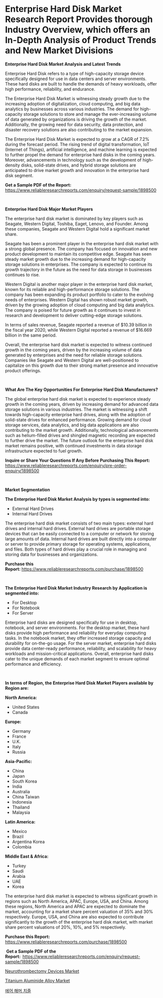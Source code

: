 <p><h1>Enterprise Hard Disk Market Research Report Provides thorough Industry Overview, which offers an In-Depth Analysis of Product Trends and New Market Divisions</h1></p><p><strong>Enterprise Hard Disk Market Analysis and Latest Trends</strong></p>
<p><p>Enterprise Hard Disk refers to a type of high-capacity storage device specifically designed for use in data centers and server environments. These hard disks are built to handle the demands of heavy workloads, offer high performance, reliability, and endurance.</p><p>The Enterprise Hard Disk Market is witnessing steady growth due to the increasing adoption of digitalization, cloud computing, and big data analytics by businesses across various industries. The demand for high-capacity storage solutions to store and manage the ever-increasing volume of data generated by organizations is driving the growth of the market. Additionally, the growing need for data security, data protection, and disaster recovery solutions are also contributing to the market expansion.</p><p>The Enterprise Hard Disk Market is expected to grow at a CAGR of 7.2% during the forecast period. The rising trend of digital transformation, IoT (Internet of Things), artificial intelligence, and machine learning is expected to further propel the demand for enterprise hard disks in the coming years. Moreover, advancements in technology such as the development of high-density disks, solid-state drives, and hybrid storage solutions are anticipated to drive market growth and innovation in the enterprise hard disk segment.</p></p>
<p><strong>Get a Sample PDF of the Report:&nbsp;</strong> <a href="https://www.reliableresearchreports.com/enquiry/request-sample/1898500">https://www.reliableresearchreports.com/enquiry/request-sample/1898500</a></p>
<p>&nbsp;</p>
<p><strong>Enterprise Hard Disk Major Market Players</strong></p>
<p><p>The enterprise hard disk market is dominated by key players such as Seagate, Western Digital, Toshiba, Eaget, Lenovo, and Founder. Among these companies, Seagate and Western Digital hold a significant market share.</p><p>Seagate has been a prominent player in the enterprise hard disk market with a strong global presence. The company has focused on innovation and new product development to maintain its competitive edge. Seagate has seen steady market growth due to the increasing demand for high-capacity storage solutions in enterprises. The company is expected to continue its growth trajectory in the future as the need for data storage in businesses continues to rise.</p><p>Western Digital is another major player in the enterprise hard disk market, known for its reliable and high-performance storage solutions. The company has been expanding its product portfolio to cater to the evolving needs of enterprises. Western Digital has shown robust market growth, driven by the growing adoption of cloud computing and big data analytics. The company is poised for future growth as it continues to invest in research and development to deliver cutting-edge storage solutions.</p><p>In terms of sales revenue, Seagate reported a revenue of $10.39 billion in the fiscal year 2020, while Western Digital reported a revenue of $16.669 billion in the same period.</p><p>Overall, the enterprise hard disk market is expected to witness continued growth in the coming years, driven by the increasing volume of data generated by enterprises and the need for reliable storage solutions. Companies like Seagate and Western Digital are well-positioned to capitalize on this growth due to their strong market presence and innovative product offerings.</p></p>
<p>&nbsp;</p>
<p><strong>What Are The Key Opportunities For Enterprise Hard Disk Manufacturers?</strong></p>
<p><p>The global enterprise hard disk market is expected to experience steady growth in the coming years, driven by increasing demand for advanced data storage solutions in various industries. The market is witnessing a shift towards high-capacity enterprise hard drives, along with the adoption of solid-state drives for enhanced performance. Growing demand for cloud storage services, data analytics, and big data applications are also contributing to the market growth. Additionally, technological advancements such as helium-filled drives and shingled magnetic recording are expected to further drive the market. The future outlook for the enterprise hard disk market remains positive, with continued investments in data storage infrastructure expected to fuel growth.</p></p>
<p><strong>Inquire or Share Your Questions If Any Before Purchasing This Report:</strong> <a href="https://www.reliableresearchreports.com/enquiry/pre-order-enquiry/1898500">https://www.reliableresearchreports.com/enquiry/pre-order-enquiry/1898500</a></p>
<p>&nbsp;</p>
<p><strong>Market Segmentation</strong></p>
<p><strong>The Enterprise Hard Disk Market Analysis by types is segmented into:</strong></p>
<p><ul><li>External Hard Drives</li><li>Internal Hard Drives</li></ul></p>
<p><p>The enterprise hard disk market consists of two main types: external hard drives and internal hard drives. External hard drives are portable storage devices that can be easily connected to a computer or network for storing large amounts of data. Internal hard drives are built directly into a computer or server to provide primary storage for operating systems, applications, and files. Both types of hard drives play a crucial role in managing and storing data for businesses and organizations.</p></p>
<p><strong>Purchase this Report:&nbsp;</strong><a href="https://www.reliableresearchreports.com/purchase/1898500">https://www.reliableresearchreports.com/purchase/1898500</a></p>
<p>&nbsp;</p>
<p><strong>The Enterprise Hard Disk Market Industry Research by Application is segmented into:</strong></p>
<p><ul><li>For Desktop</li><li>For Notebook</li><li>For Server</li></ul></p>
<p><p>Enterprise hard disks are designed specifically for use in desktop, notebook, and server environments. For the desktop market, these hard disks provide high performance and reliability for everyday computing tasks. In the notebook market, they offer increased storage capacity and durability for on-the-go usage. For the server market, enterprise hard disks provide data center-ready performance, reliability, and scalability for heavy workloads and mission-critical applications. Overall, enterprise hard disks cater to the unique demands of each market segment to ensure optimal performance and efficiency.</p></p>
<p>&nbsp;</p>
<p><strong>In terms of Region, the Enterprise Hard Disk Market Players available by Region are:</strong></p>
<p>
    <p> <strong> North America: </strong>
        <ul>
            <li>United States</li>
            <li>Canada</li>
        </ul>
        </p> 
    <p> <strong> Europe: </strong>
        <ul>
            <li>Germany</li>
            <li>France</li>
            <li>U.K.</li>
            <li>Italy</li>
            <li>Russia</li>
        </ul>
        </p> 
    <p> <strong> Asia-Pacific: </strong>
        <ul>
            <li>China</li>
            <li>Japan</li>
            <li>South Korea</li>
            <li>India</li>
            <li>Australia</li>
            <li>China Taiwan</li>
            <li>Indonesia</li>
            <li>Thailand</li>
            <li>Malaysia</li>
        </ul>
        </p> 
    <p> <strong> Latin America: </strong>
        <ul>
            <li>Mexico</li>
            <li>Brazil</li>
            <li>Argentina Korea</li>
            <li>Colombia</li>
        </ul>
        </p> 
    <p> <strong> Middle East & Africa: </strong>
        <ul>
            <li>Turkey</li>
            <li>Saudi</li>
            <li>Arabia</li>
            <li>UAE</li>
            <li>Korea</li>
        </ul>
    </p>
    </p>
<p><p>The enterprise hard disk market is expected to witness significant growth in regions such as North America, APAC, Europe, USA, and China. Among these regions, North America and APAC are expected to dominate the market, accounting for a market share percent valuation of 35% and 30% respectively. Europe, USA, and China are also expected to contribute significantly to the growth of the enterprise hard disk market, with market share percent valuations of 20%, 10%, and 5% respectively.</p></p>
<p><strong>Purchase this Report: </strong><a href="https://www.reliableresearchreports.com/purchase/1898500">https://www.reliableresearchreports.com/purchase/1898500</a></p>
<p>&nbsp;<strong>Get a Sample PDF of the Report:&nbsp;&nbsp;</strong><a href="https://www.reliableresearchreports.com/enquiry/request-sample/1898500">https://www.reliableresearchreports.com/enquiry/request-sample/1898500</a></p>
<p><strong></strong></p>
<p><p><a href="https://glittery-fuchsia-86a.notion.site/Neurothrombectomy-Devices-Market-with-the-goal-of-estimating-the-market-size-and-future-growth-poten-c7f1b1406c0b4a04aec84a428c28536a">Neurothrombectomy Devices Market</a></p><p><a href="https://acidic-farm-354.notion.site/Titanium-Aluminide-Alloy-Market-Challenges-Opportunities-and-Growth-Drivers-and-Major-Market-Play-bc053cf5f2e3439b8f6c379ba86db8f8">Titanium Aluminide Alloy Market</a></p><p><a href="https://github.com/sougarounis/Market-Research-Report-List-3/blob/main/25732148123.md">에어 해머 치즐</a></p></p>